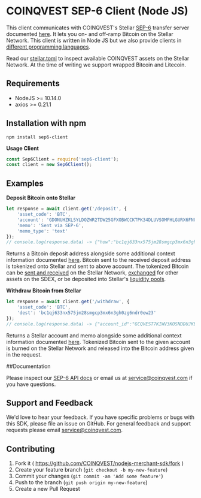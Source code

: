 # COINQVEST SEP-6 Client (Node JS)

This client communicates with COINQVEST's Stellar [SEP-6](https://github.com/stellar/stellar-protocol/blob/master/ecosystem/sep-0006.md) transfer server documented [here](https://www.coinqvest.com/en/sep6-docs). It lets you on- and off-ramp Bitcoin on the Stellar Network. This client is written in Node JS but we also provide clients in [different programming languages](https://www.coinqvest.com/en/sep6-docs#clients).

Read our [stellar.toml](https://www.coinqvest.com/.well-known/stellar.toml) to inspect available COINQVEST assets on the Stellar Network. At the time of writing we support wrapped Bitcoin and Litecoin.

Requirements
------------
* NodeJS >= 10.14.0
* axios >= 0.21.1

Installation with npm
---------------------
`npm install sep6-client`

**Usage Client**
```javascript
const Sep6Client = require('sep6-client');
const client = new Sep6Client();
```

## Examples

**Deposit Bitcoin onto Stellar**
```javascript
let response = await client.get('/deposit', {
    'asset_code': 'BTC',
    'account': 'GDONUHZKLSYLDOZWR2TDW25GFXOBWCCKTPK34DLUVSOMFHLGURX6FNU6',
    'memo': 'Sent via SEP-6',
    'memo_type': 'text'
});
// console.log(response.data) -> {"how":"bc1qj633nx575jm28smgcp3mx6n3gh0zg6ndr0ew23","id":"f2118ef4115642870638616a4372","eta":600,"min_amount":"0.00001","max_amount":"100.0000000","extra_info":{}}
```

Returns a Bitcoin deposit address alongside some additional context information documented [here](https://www.coinqvest.com/en/sep6-docs#get-deposit). Bitcoin sent to the received deposit address is tokenized onto Stellar and sent to above account. The tokenized Bitcoin can be [sent and received](https://developers.stellar.org/docs/tutorials/send-and-receive-payments) on the Stellar Network, [exchanged](https://developers.stellar.org/docs/encyclopedia/path-payments) for other assets on the SDEX, or be deposited into Stellar's [liquidity pools](https://developers.stellar.org/docs/encyclopedia/liquidity-on-stellar-sdex-liquidity-pools).

**Withdraw Bitcoin from Stellar**
```javascript
let response = await client.get('/withdraw', {
    'asset_code': 'BTC',
    'dest': 'bc1qj633nx575jm28smgcp3mx6n3gh0zg6ndr0ew23'
});
// console.log(response.data) -> {"account_id":"GCQVEST7KIWV3KOSNDDUJKEPZLBFWKM7DUS4TCLW2VNVPCBGTDRVTEIT","memo_type":"text","memo":"010cdf0a41410d75b2797a6fa38f","id":"010cdf0a41410d75b2797a6fa38f","min_amount":"0.0005000","max_amount":"100.0000000","fee_fixed":0.0002,"fee_percent":0.2,"extra_info":{"message":"An amount above 100.0000000 will take longer to complete"}}
```

Returns a Stellar account and memo alongside some additional context information documented [here](https://www.coinqvest.com/en/sep6-docs#get-withdraw). Tokenized Bitcoin sent to the given account is burned on the Stellar Network and released into the Bitcoin address given in the request.

##Documentation

Please inspect our [SEP-6 API docs](https://www.coinqvest.com/en/sep6-docs) or email us at service@coinqvest.com if you have questions.

Support and Feedback
--------------------
We'd love to hear your feedback. If you have specific problems or bugs with this SDK, please file an issue on GitHub. For general feedback and support requests please email service@coinqvest.com.

Contributing
------------

1. Fork it ( https://github.com/COINQVEST/nodejs-merchant-sdk/fork )
2. Create your feature branch (`git checkout -b my-new-feature`)
3. Commit your changes (`git commit -am 'Add some feature'`)
4. Push to the branch (`git push origin my-new-feature`)
5. Create a new Pull Request

